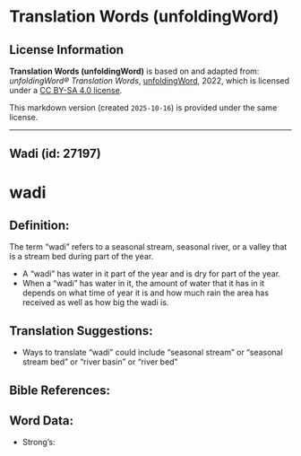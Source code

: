 # Translation Words (unfoldingWord)

## License Information

**Translation Words (unfoldingWord)** is based on and adapted from: _unfoldingWord® Translation Words_, [unfoldingWord](https://unfoldingword.org/utw), 2022, which is licensed under a [CC BY-SA 4.0 license](https://creativecommons.org/licenses/by-sa/4.0/legalcode.en).

This markdown version (created `2025-10-16`) is provided under the same license.



--------------------------------

## Wadi (id: 27197)

wadi
====

Definition:
-----------

The term “wadi” refers to a seasonal stream, seasonal river, or a valley that is a stream bed during part of the year.

* A “wadi” has water in it part of the year and is dry for part of the year.
* When a “wadi” has water in it, the amount of water that it has in it depends on what time of year it is and how much rain the area has received as well as how big the wadi is.

Translation Suggestions:
------------------------

* Ways to translate “wadi” could include “seasonal stream” or “seasonal stream bed” or “river basin” or “river bed”

Bible References:
-----------------

Word Data:
----------

* Strong’s:



